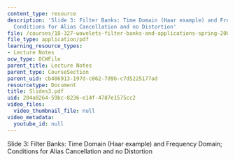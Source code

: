 ```yaml
---
content_type: resource
description: 'Slide 3: Filter Banks: Time Domain (Haar example) and Frequency Domain;
  Conditions for Alias Cancellation and no Distortion'
file: /courses/18-327-wavelets-filter-banks-and-applications-spring-2003/204a826459bc8236e14f4787e1575cc2_Slides3.pdf
file_type: application/pdf
learning_resource_types:
- Lecture Notes
ocw_type: OCWFile
parent_title: Lecture Notes
parent_type: CourseSection
parent_uid: cb486913-197d-c062-7d9b-c7d5225177ad
resourcetype: Document
title: Slides3.pdf
uid: 204a8264-59bc-8236-e14f-4787e1575cc2
video_files:
  video_thumbnail_file: null
video_metadata:
  youtube_id: null
---
```

Slide 3: Filter Banks: Time Domain (Haar example) and Frequency Domain; Conditions for Alias Cancellation and no Distortion

